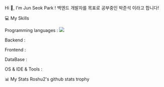 Hi 👋, I'm Jun Seok Park !
백엔드 개발자를 목표로 공부중인 박준석 이라고 합니다!

💻 My Skills  

Programming languages :
<img src="https://img.shields.io/badge/python-3776AB?style=for-the-badge&logo=python&logoColor=white"> 

Backend :
  
Frontend :
  
DataBase :
  
OS & IDE & Tools :
   
   
   
📊 My Stats
Roshu2's github stats trophy
